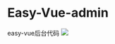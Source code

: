 # Easy-Vue-admin
easy-vue后台代码
![](https://github.com/SwpuEsine/Easy-Vue-admin/blob/master/screenshot/vue.png)